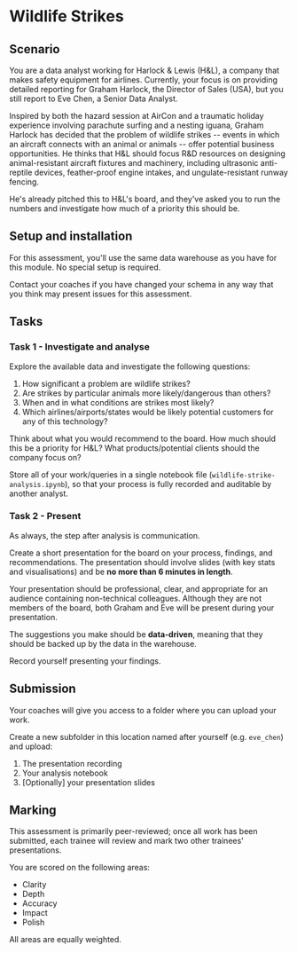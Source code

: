 # Wildlife Strikes

## Scenario

You are a data analyst working for Harlock & Lewis (H&L), a company that makes safety equipment for airlines. Currently, your focus is on providing detailed reporting for Graham Harlock, the Director of Sales (USA), but you still report to Eve Chen, a Senior Data Analyst.

Inspired by both the hazard session at AirCon and a traumatic holiday experience involving parachute surfing and a nesting iguana, Graham Harlock has decided that the problem of wildlife strikes -- events in which an aircraft connects with an animal or animals -- offer potential business opportunities. He thinks that H&L should focus R&D resources on designing animal-resistant aircraft fixtures and machinery, including ultrasonic anti-reptile devices, feather-proof engine intakes, and ungulate-resistant runway fencing.

He's already pitched this to H&L's board, and they've asked you to run the numbers and investigate how much of a priority this should be.

## Setup and installation

For this assessment, you'll use the same data warehouse as you have for this module. No special setup is required.

Contact your coaches if you have changed your schema in any way that you think may present issues for this assessment.

## Tasks

### Task 1 - Investigate and analyse

Explore the available data and investigate the following questions:

1. How significant a problem are wildlife strikes?
2. Are strikes by particular animals more likely/dangerous than others?
3. When and in what conditions are strikes most likely?
4. Which airlines/airports/states would be likely potential customers for any of this technology?

Think about what you would recommend to the board. How much should this be a priority for H&L? What products/potential clients should the company focus on?

Store all of your work/queries in a single notebook file (`wildlife-strike-analysis.ipynb`), so that your process is fully recorded and auditable by another analyst.

### Task 2 - Present

As always, the step after analysis is communication.

Create a short presentation for the board on your process, findings, and recommendations. The presentation should involve slides (with key stats and visualisations) and be **no more than 6 minutes in length**.

Your presentation should be professional, clear, and appropriate for an audience containing non-technical colleagues. Although they are not members of the board, both Graham and Eve will be present during your presentation.

The suggestions you make should be **data-driven**, meaning that they should be backed up by the data in the warehouse.

Record yourself presenting your findings.

## Submission

Your coaches will give you access to a folder where you can upload your work.

Create a new subfolder in this location named after yourself (e.g. `eve_chen`) and upload:

1. The presentation recording
2. Your analysis notebook
3. [Optionally] your presentation slides

## Marking

This assessment is primarily peer-reviewed; once all work has been submitted, each trainee will review and mark two other trainees' presentations.

You are scored on the following areas:

- Clarity
- Depth
- Accuracy
- Impact
- Polish 

All areas are equally weighted.
